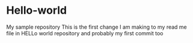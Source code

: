 # Hello-world
My sample repository
This is the first change I am making to my read me file in HELLo world repository and probably my first commit too
